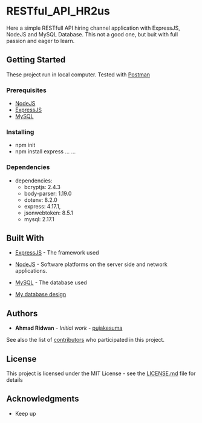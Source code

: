 # RESTful_API_HR2us

Here a simple RESTfull API hiring channel application with ExpressJS, NodeJS and MySQL Database.
This not a good one, but buit with full passion and eager to learn.

## Getting Started

These project run in local computer. Tested with [Postman](https://www.getpostman.com/api-documentation-generator)

### Prerequisites

* [NodeJS](https://nodejs.org/en/docs/)
* [ExpressJS](https://expressjs.com/en/api.html)
* [MySQL](https://dev.mysql.com/doc/)


### Installing

* npm init
* npm install express
...
...

### Dependencies
 * dependencies: 
   * bcryptjs: 2.4.3
   * body-parser: 1.19.0
   * dotenv: 8.2.0
   * express: 4.17.1,
   * jsonwebtoken: 8.5.1
   * mysql: 2.17.1

## Built With

* [ExpressJS](https://expressjs.com/en/api.html) - The framework used
* [NodeJS](https://nodejs.org/en/docs/) - Software platforms on the server side and network applications.
* [MySQL](https://dev.mysql.com/doc/) - The database used

* [My database design](https://dbdiagram.io/d/5dfd12f5edf08a25543f4cde)


## Authors

* **Ahmad Ridwan** - *Initial work* - [pujakesuma](https://github.com/pujakesuma)

See also the list of [contributors](https://github.com/melankolia) who participated in this project.

## License

This project is licensed under the MIT License - see the [LICENSE.md](LICENSE.md) file for details

## Acknowledgments

* Keep up


